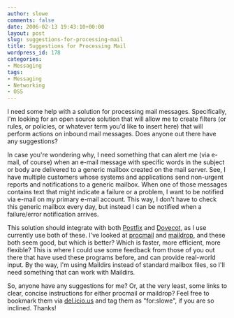 ```yaml
---
author: slowe
comments: false
date: 2006-02-13 19:43:10+00:00
layout: post
slug: suggestions-for-processing-mail
title: Suggestions for Processing Mail
wordpress_id: 178
categories:
- Messaging
tags:
- Messaging
- Networking
- OSS
---
```


I need some help with a solution for processing mail messages. Specifically, I'm looking for an open source solution that will allow me to create filters (or rules, or policies, or whatever term you'd like to insert here) that will perform actions on inbound mail messages. Does anyone out there have any suggestions?

In case you're wondering why, I need something that can alert me (via e-mail, of course) when an e-mail message with specific words in the subject or body are delivered to a generic mailbox created on the mail server. See, I have multiple customers whose systems and applications send non-urgent reports and notifications to a generic mailbox. When one of those messages contains text that might indicate a failure or a problem, I want to be notified via e-mail on my primary e-mail account. This way, I don't have to check this generic mailbox every day, but instead I can be notified when a failure/error notification arrives.

This solution should integrate with both [Postfix](http://www.postfix.org/) and [Dovecot](http://www.dovecot.org/), as I use currently use both of these. I've looked at [procmail](http://www.procmail.org/) and [maildrop](http://www.courier-mta.org/maildrop/), and these both seem good, but which is better? Which is faster, more efficient, more flexible? This is where I could use some feedback from those of you out there that have used these programs before, and can provide real-world input. By the way, I'm using Maildirs instead of standard mailbox files, so I'll need something that can work with Maildirs.

So, anyone have any suggestions for me? Or, at the very least, some links to clear, concise instructions for either procmail or maildrop? Feel free to bookmark them via [del.icio.us](http://del.icio.us/) and tag them as "for:slowe", if you are so inclined. Thanks!
